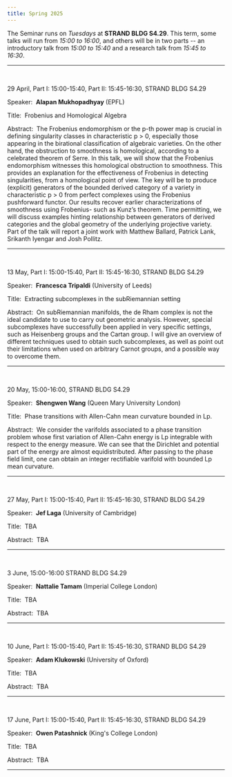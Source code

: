 ```yaml
---
title: Spring 2025
---
```



The Seminar runs on *Tuesdays* at **STRAND BLDG S4.29**. This term, some talks will run from *15:00 to 16:00*, and others will be in two parts -- an introductory talk from *15:00 to 15:40* and a research talk from *15:45 to 16:30*.



----------------------------------------------------------------
<br />

29 April,  Part I: 15:00-15:40, Part II: 15:45-16:30, STRAND BLDG S4.29

Speaker:&nbsp; **Alapan Mukhopadhyay** (EPFL)

Title:&nbsp; Frobenius and Homological Algebra

Abstract:&nbsp; The Frobenius endomorphism or the p-th power map is crucial in
defining singularity classes in characteristic p > 0, especially those appearing
in the birational classification of algebraic varieties. On the other hand, the
obstruction to smoothness is homological, according to a celebrated theorem of
Serre. In this talk, we will show that the Frobenius endomorphism witnesses this
homological obstruction to smoothness. This provides an explanation for the
effectiveness of Frobenius in detecting singularities, from a homological point of
view. The key will be to produce (explicit) generators of the bounded derived
category of a variety in characteristic p > 0 from perfect complexes using the
Frobenius pushforward functor. Our results recover earlier characterizations of
smoothness using Frobenius- such as Kunz’s theorem. Time permitting, we will
discuss examples hinting relationship between generators of derived categories
and the global geometry of the underlying projective variety. Part of the talk
will report a joint work with Matthew Ballard, Patrick Lank, Srikanth Iyengar
and Josh Pollitz.



---------------------------------------------------------
<br />


13 May, Part I: 15:00-15:40, Part II: 15:45-16:30, STRAND BLDG S4.29

Speaker:&nbsp; **Francesca Tripaldi** (University of Leeds)

Title:&nbsp; Extracting subcomplexes in the subRiemannian setting





Abstract:&nbsp; On subRiemannian manifolds, the de Rham complex is not the ideal candidate to use to carry out geometric analysis. However, special subcomplexes have successfully been applied in very specific settings, such as Heisenberg groups and the Cartan group. I will give an overview of different techniques used to obtain such subcomplexes, as well as point out their limitations when used on arbitrary Carnot groups, and a possible way to overcome them.

---------------------------------------------------------
<br />


20 May, 15:00-16:00, STRAND BLDG S4.29

Speaker:&nbsp; **Shengwen Wang** (Queen Mary University London)

Title:&nbsp;   Phase transitions with Allen-Cahn mean curvature bounded in Lp.

 


Abstract:&nbsp; We consider the varifolds associated to a phase transition problem whose first variation of Allen-Cahn energy is Lp integrable with respect to the energy measure. We can see that the Dirichlet and potential part of the energy are almost equidistributed. After passing to the phase field limit, one can obtain an integer rectifiable varifold with bounded Lp mean curvature.

---------------------------------------------------------
<br />

27 May, Part I: 15:00-15:40, Part II: 15:45-16:30, STRAND BLDG S4.29

Speaker:&nbsp; **Jef Laga** (University of Cambridge)

Title:&nbsp; TBA 

Abstract:&nbsp; TBA

---------------------------------------------------------
<br />

3 June, 15:00-16:00 STRAND BLDG S4.29

Speaker:&nbsp; **Nattalie Tamam** (Imperial College London)

Title:&nbsp; TBA

Abstract:&nbsp; TBA

---------------------------------------------------------
<br />

10 June, Part I: 15:00-15:40, Part II: 15:45-16:30, STRAND BLDG S4.29

Speaker:&nbsp; **Adam Klukowski** (University of Oxford)

Title:&nbsp;  TBA

Abstract:&nbsp; TBA

---------------------------------------------------------
<br />

17 June, Part I: 15:00-15:40, Part II: 15:45-16:30, STRAND BLDG S4.29

Speaker:&nbsp; **Owen Patashnick** (King's College London) 

Title:&nbsp; TBA

Abstract:&nbsp; TBA

---------------------------------------------------------


